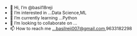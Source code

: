 - 👋 Hi, I’m @basil18reji
- 👀 I’m interested in ...Data Science,ML
- 🌱 I’m currently learning ...Python
- 💞️ I’m looking to collaborate on ...
- 📫 How to reach me ...basilreji007@gmail.com,9633182298

<!---
basil18reji/basil18reji is a ✨ special ✨ repository because its `README.md` (this file) appears on your GitHub profile.
You can click the Preview link to take a look at your changes.
--->
